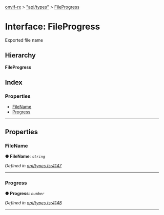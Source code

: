 [onvif-rx](../README.md) > ["api/types"](../modules/_api_types_.md) > [FileProgress](../interfaces/_api_types_.fileprogress.md)

# Interface: FileProgress

Exported file name

## Hierarchy

**FileProgress**

## Index

### Properties

* [FileName](_api_types_.fileprogress.md#filename)
* [Progress](_api_types_.fileprogress.md#progress)

---

## Properties

<a id="filename"></a>

###  FileName

**● FileName**: *`string`*

*Defined in [api/types.ts:4147](https://github.com/patrickmichalina/onvif-rx/blob/1596479/src/api/types.ts#L4147)*

___
<a id="progress"></a>

###  Progress

**● Progress**: *`number`*

*Defined in [api/types.ts:4148](https://github.com/patrickmichalina/onvif-rx/blob/1596479/src/api/types.ts#L4148)*

___

